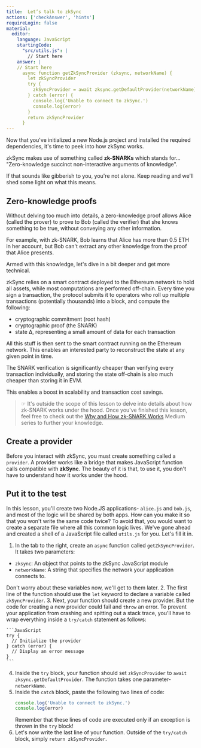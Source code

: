 ```yaml
---
title:  Let’s talk to zkSync
actions: ['checkAnswer', 'hints']
requireLogin: false
material:
  editor:
    language: JavaScript
    startingCode:
      "src/utils.js": |
        // Start here
    answer: |
    // Start here
      async function getZkSyncProvider (zksync, networkName) {
        let zkSyncProvider
        try {
          zkSyncProvider = await zksync.getDefaultProvider(networkName)
        } catch (error) {
          console.log('Unable to connect to zkSync.')
          console.log(error)
        }
        return zkSyncProvider
      }
---
```


Now that you've initialized a new Node.js project and installed the required dependencies, it's time to peek into how zkSync works.

zkSync makes use of something called **zk-SNARKs** which stands for... "Zero-knowledge succinct non-interactive arguments of knowledge".

If that sounds like gibberish to you, you're not alone. Keep reading and we'll shed some light on what this means.

## Zero-knowledge proofs

Without delving too much into details, a zero-knowledge proof allows Alice  (called the prover) to prove to Bob (called the verifier) that she knows something to be true, without conveying any other information.

For example, with zk-SNARK, Bob learns that Alice has more than 0.5 ETH in her account, but Bob can't extract any other knowledge from the proof that Alice presents.

Armed with this knowledge, let's dive in a bit deeper and get more technical.

zkSync relies on a smart contract deployed to the Ethereum network to hold all assets, while most computations are performed off-chain.
Every time you sign a transaction, the protocol submits it to operators who roll up multiple transactions (potentially thousands) into a block, and compute the following:

* cryptographic commitment (root hash)
* cryptographic proof (the SNARK)
* state ∆, representing a small amount of data for each transaction

All this stuff is then sent to the smart contract running on the Ethereum network. This enables an interested party to reconstruct the state at any given point in time.

The SNARK verification is significantly cheaper than verifying every transaction individually, and storing the state off-chain is also much cheaper than storing it in EVM.

This enables a boost in scalability and transaction cost savings.

>☞ It's outside the scope of this lesson to delve into details about how zk-SNARK works under the hood. Once you've finished this lesson, feel free to check out the <a href="https://medium.com/@imolfar/why-and-how-zk-snark-works-1-introduction-the-medium-of-a-proof-d946e931160" target=_blank>Why and How zk-SNARK Works</a> Medium series to further your knowledge.

## Create a provider

Before you interact with zkSync, you must create something called a `provider`. A provider works like a bridge that makes JavaScript function calls compatible with **zkSync**. The beauty of it is that, to use it, you don't have to understand how it works under the hood.

## Put it to the test

In this lesson, you'll create two Node.JS applications- `alice.js` and `bob.js`, and most of the logic will be shared by both apps. How can you make it so that you won't write the same code twice? To avoid that, you would want to create a separate file where all this common logic lives. We've gone ahead and created a shell of a JavaScript file called `utils.js` for you. Let's fill it in.

1. In the tab to the right, create an `async` function called `getZkSyncProvider`. It takes two parameters:
  * `zksync`: An object that points to the zkSync JavaScript module
  * `networkName`: A string that specifies the network your application connects to.

  Don't worry about these variables now, we'll get to them later.
2. The first line of the function should use the `let` keyword to declare a variable called `zkSyncProvider`.
3. Next, your function should create a new provider. But the code for creating a new provider could fail and `throw` an error. To prevent your application from crashing and spitting out a stack trace, you'll have to wrap everything inside a `try/catch` statement as follows:

    ```JavaScript
    try {
      // Initialize the provider
    } catch (error) {
      // Display an error message
    }
    ```
4. Inside the `try` block, your function should set `zkSyncProvider` to `await zksync.getDefaultProvider`. The function takes one parameter- `networkName`.
5. Inside the `catch` block, paste the following two lines of code:
    ```JavaScript
    console.log('Unable to connect to zkSync.')
    console.log(error)
    ```
   Remember that these lines of code are executed only if an exception is thrown in the `try` block!
6. Let's now write the last line of your function. Outside of the `try/catch` block, simply `return zkSyncProvider`.
